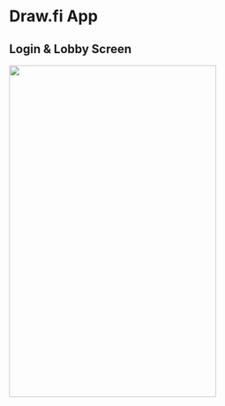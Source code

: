 # Draw.fi App
## Login & Lobby Screen
<img src="https://j.gifs.com/gZOxMk.gif" width="375" height="600"/>

